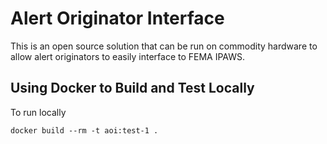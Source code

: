 # Alert Originator Interface  

This is an open source solution that can be run on commodity hardware to allow alert originators to easily interface to FEMA IPAWS.

## Using Docker to Build and Test Locally
To run locally
```
docker build --rm -t aoi:test-1 .
```